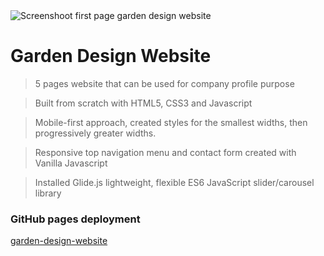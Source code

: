 <img src="images/screenshot.png" alt="Screenshoot first page garden design website"/>

# Garden Design Website

> 5 pages website that can be used for company profile purpose

> Built from scratch with HTML5, CSS3 and Javascript

> Mobile-first approach, created styles for the smallest widths, then progressively greater widths.

> Responsive top navigation menu and contact form created with Vanilla Javascript

> Installed Glide.js lightweight, flexible ES6 JavaScript slider/carousel library

### GitHub pages deployment

[garden-design-website](https://marinazzz.github.io/garden-design-website/)







